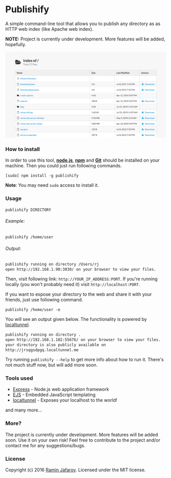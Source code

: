 # Publishify

A simple command-line tool that allows you to publish any directory as as HTTP web index (like Apache web index).

**NOTE:** Project is currently under development. More features will be added, hopefully.

![Screenshot](https://github.com/jafarovr/publishify/raw/master/screenshot.png "Screenshot")

### How to install

In order to use this tool, **[node.js]**, **[npm]** and **[Git]** should be installed on your machine. Then you could just run following commands.
```
[sudo] npm install -g publishify
```
**Note**: You may need ``sudo`` access to install it.

### Usage
```
publishify DIRECTORY
```
###### Example:
```
publishify /home/user
```
###### Output:
```
publishify running on directory /Users/rj
open http://192.168.1.90:3030/ on your browser to view your files.
```
Then, visit following link: ``http://YOUR_IP_ADDRESS:PORT``. If you're running locally (you won't probably need it) visit ``http://localhost:PORT``.

If you want to expose your directory to the web and share it with your friends, just use following command.
```
publishify /home/user -e
```
You will see an output given below. The functionality is powered by [localtunnel].
```
publishify running on directory .
open http://192.168.1.102:55676/ on your browser to view your files.
your directory is also publicly available on http://jrsqgsdpgq.localtunnel.me
```

Try running ``publishify --help`` to get more info about how to run it. There's not much stuff now, but will add more soon.

### Tools used

* [Express] - Node.js web application framework
* [EJS] - Embedded JavaScript templating
* [localtunnel] - Exposes your localhost to the world!

and many more...

### More?

The project is currently under development. More features will be added soon. Use it on your own risk! Feel free to contribute to the project and/or contact me for any suggestions/bugs.

### License

Copyright (c) 2016 [Ramin Jafarov]. Licensed under the MIT license.

[Express]:http://expressjs.com/
[EJS]:http://www.embeddedjs.com/
[node.js]:https://nodejs.org/
[npm]:https://www.npmjs.com/
[Git]:https://git-scm.com/
[Ramin Jafarov]:https://rjv.me
[localtunnel]:https://github.com/localtunnel/localtunnel